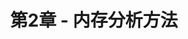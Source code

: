 ---
title: "第2章 - 内存分析方法"
menu:
  main:
    identifier: "mem-methods"
    parent: "linux-memory"
    name: "内存分析方法"
    weight: 2
---
